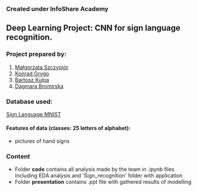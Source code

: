 ### Created under InfoShare Academy
## Deep Learning Project: CNN for sign language recognition.

### Project prepared by: 
1. [Małgorzata Szczypiór](https://github.com/malgorzata-szczypior)
1. [Konrad Grygo](https://github.com/konradg92)
1. [Bartosz Kulpa](https://github.com/bkulpa)
1. [Dagmara Bromirska](https://github.com/dbromirska)

### Database used:
[Sign Language MNIST](https://www.kaggle.com/datamunge/sign-language-mnist)
#### Features of data (classes: 25 letters of alphabet):
* pictures of hand signs

### Content
* Folder **code** contains all analysis made by the team in .ipynb files including EDA analysis and 'Sign_recognition' folder with application
* Folder **presentation** contains .ppt file with gathered results of modelling
